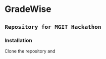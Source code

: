 # GradeWise

## `Repository for MGIT Hackathon`

### Installation

Clone the repository and 

``````